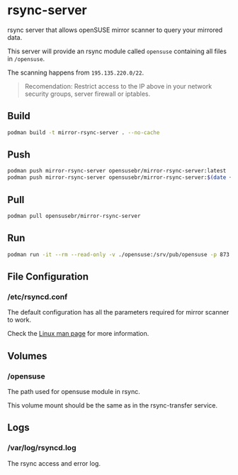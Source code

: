 # rsync-server

rsync server that allows openSUSE mirror scanner to query your mirrored data.

This server will provide an rsync module called `opensuse` containing all files in `/opensuse`.

The scanning happens from `195.135.220.0/22`.

> Recomendation: Restrict access to the IP above in your network security groups, server firewall or iptables.

## Build

```bash
podman build -t mirror-rsync-server . --no-cache
```

## Push

```bash
podman push mirror-rsync-server opensusebr/mirror-rsync-server:latest
podman push mirror-rsync-server opensusebr/mirror-rsync-server:$(date +"%Y%m%d")
```

## Pull

```bash
podman pull opensusebr/mirror-rsync-server
```

## Run

```bash
podman run -it --rm --read-only -v ./opensuse:/srv/pub/opensuse -p 873:873 opensusebr/mirror-rsync-server
```

## File Configuration

### /etc/rsyncd.conf

The default configuration has all the parameters required for mirror scanner to work.

Check the [Linux man page](https://linux.die.net/man/5/rsyncd.conf) for more information.

## Volumes

### /opensuse

The path used for opensuse module in rsync.

This volume mount should be the same as in the rsync-transfer service.

## Logs

### /var/log/rsyncd.log

The rsync access and error log.
